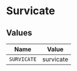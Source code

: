 # Survicate


## Values

| Name        | Value       |
| ----------- | ----------- |
| `SURVICATE` | survicate   |